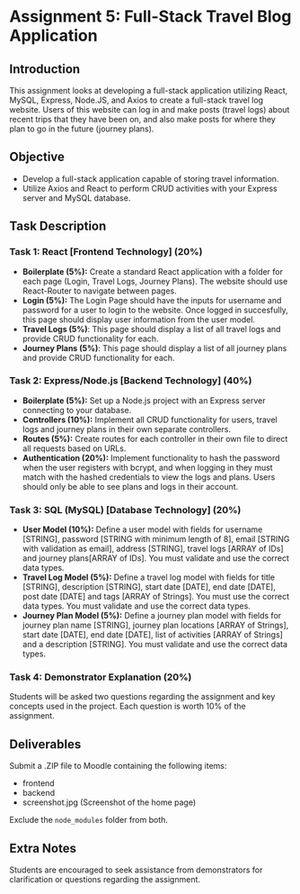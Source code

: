 # Assignment 5: Full-Stack Travel Blog Application

## Introduction

This assignment looks at developing a full-stack application utilizing React, MySQL, Express, Node.JS, and Axios to create a full-stack travel log website. Users of this website can log in and make posts (travel logs) about recent trips that they have been on, and also make posts for where they plan to go in the future (journey plans).

## Objective

- Develop a full-stack application capable of storing travel information.
- Utilize Axios and React to perform CRUD activities with your Express server and MySQL database.

## Task Description

### Task 1: React [Frontend Technology] (20%)

- **Boilerplate (5%):** Create a standard React application with a folder for each page (Login, Travel Logs, Journey Plans). The website should use React-Router to navigate between pages.
- **Login (5%):** The Login Page should have the inputs for username and password for a user to login to the website. Once logged in succesfully, this page should display user information from the user model.
- **Travel Logs (5%)**: This page should display a list of all travel logs and provide CRUD functionality for each.
- **Journey Plans (5%)**: This page should display a list of all journey plans and provide CRUD functionality for each.

### Task 2: Express/Node.js [Backend Technology] (40%)

- **Boilerplate (5%):** Set up a Node.js project with an Express server connecting to your database.
- **Controllers (10%):** Implement all CRUD functionality for users, travel logs and journey plans in their own separate controllers.
- **Routes (5%):** Create routes for each controller in their own file to direct all requests based on URLs.
- **Authentication (20%):** Implement functionality to hash the password when the user registers with bcrypt, and when logging in they must match with the hashed credentials to view the logs and plans. Users should only be able to see plans and logs in their account.

### Task 3: SQL (MySQL) [Database Technology] (20%)

- **User Model (10%):** Define a user model with fields for username [STRING], password [STRING with minimum length of 8], email [STRING with validation as email], address [STRING], travel logs [ARRAY of IDs] and journey plans[ARRAY of IDs]. You must validate and use the correct data types.
- **Travel Log Model (5%):** Define a travel log model with fields for title [STRING], description [STRING], start date [DATE], end date [DATE], post date [DATE] and tags [ARRAY of Strings]. You must use the correct data types. You must validate and use the correct data types.
- **Journey Plan Model (5%):** Define a journey plan model with fields for journey plan name [STRING], journey plan locations [ARRAY of Strings], start date [DATE], end date [DATE], list of activities [ARRAY of Strings] and a description [STRING]. You must validate and use the correct data types.

### Task 4: Demonstrator Explanation (20%)

Students will be asked two questions regarding the assignment and key concepts used in the project. Each question is worth 10% of the assignment.

## Deliverables

Submit a .ZIP file to Moodle containing the following items:

- frontend
- backend
- screenshot.jpg (Screenshot of the home page)

Exclude the `node_modules` folder from both.

## Extra Notes

Students are encouraged to seek assistance from demonstrators for clarification or questions regarding the assignment.
